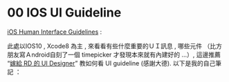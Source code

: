 # 00   IOS UI Guideline

[iOS Human Interface Guidelines](https://developer.apple.com/ios/human-interface-guidelines/overview/design-principles/) :

此處以IOS10 , Xcode8 為主 , 來看看有些什麼重要的ＵＩ訊息 , 哪些元件 （比方朋友寫Ａndroid自刻了一個 timepicker 才發現本來就有內建好的 ...）, 這邊推薦 “[嫁給 RD 的 UI Designer](https://blog.akanelee.me/)” 教如何看 UI guideline \(感謝大德\). 以下是我的自己筆記 ：

